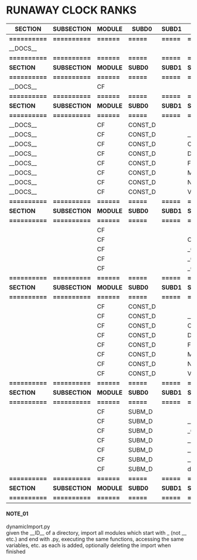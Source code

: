 

# RUNAWAY CLOCK RANKS 

SECTION        | SUBSECTION     | MODULE     | SUBD0     | SUBD1     | SUB0             | SUB1       | SUB2     | SUB3     | SUB4     | SUB5     | CLASS      | EXT        | DESCRIPTION
---------------|----------------|------------|-----------|-----------|------------------|------------|----------|----------|----------|----------|------------|------------|------------------------------------------------------------------------
**==========** | **==========** | **======** | **=====** | **=====** | **============** | **======** | **====** | **====** | **====** | **====** | **======** | **======** | **===================================================================**
\_\_DOCS__     |                |            |           |           |                  |            |          |          |          |          |            |            | documentation in all forms
**==========** | **==========** | **======** | **=====** | **=====** | **============** | **======** | **====** | **====** | **====** | **====** | **======** | **======** | **===================================================================**
**SECTION**    | **SUBSECTION** | **MODULE** | **SUBD0** | **SUBD1** | **SUB0**         | **SUB1**   | **SUB2** | **SUB3** | **SUB4** | **SUB5** | **CLASS**  | **EXT**    | **DESCRIPTION**
**==========** | **==========** | **======** | **=====** | **=====** | **============** | **======** | **====** | **====** | **====** | **====** | **======** | **======** | **===================================================================**
\_\_DOCS__     |                | CF         |           |           |                  |            |          |          |          |          |            |            | CF documentation
**==========** | **==========** | **======** | **=====** | **=====** | **============** | **======** | **====** | **====** | **====** | **====** | **======** | **======** | **===================================================================**
**SECTION**    | **SUBSECTION** | **MODULE** | **SUBD0** | **SUBD1** | **SUB0**         | **SUB1**   | **SUB2** | **SUB3** | **SUB4** | **SUB5** | **CLASS**  | **EXT**    | **DESCRIPTION**
**==========** | **==========** | **======** | **=====** | **=====** | **============** | **======** | **====** | **====** | **====** | **====** | **======** | **======** | **===================================================================**
\_\_DOCS__     |                | CF         | CONST_D   |           |                  |            |          |          |          |          |            |            | all things constant in CF
\_\_DOCS__     |                | CF         | CONST_D   |           | \_\_init__       |            |          |          |          |          |            | md         | included to make CONST_D a module/package
\_\_DOCS__     |                | CF         | CONST_D   |           | CHRS             |            |          |          |          |          |            | md         | depricated, kept around for compatibility, use VALS.py instead
\_\_DOCS__     |                | CF         | CONST_D   |           | DAYS             |            |          |          |          |          |            | md         | days of the week 7/8 bit flag
\_\_DOCS__     |                | CF         | CONST_D   |           | FILESYSTEM       |            |          |          |          |          |            | md         | all of the filesystem helpers
\_\_DOCS__     |                | CF         | CONST_D   |           | MARKERS          |            |          |          |          |          |            | md         | all of the markers
\_\_DOCS__     |                | CF         | CONST_D   |           | NAMES            |            |          |          |          |          |            | md         | all of the name (filename) related things
\_\_DOCS__     |                | CF         | CONST_D   |           | VALS             |            |          |          |          |          |            | md         | all of the values
**==========** | **==========** | **======** | **=====** | **=====** | **============** | **======** | **====** | **====** | **====** | **====** | **======** | **======** | **===================================================================**
**SECTION**    | **SUBSECTION** | **MODULE** | **SUBD0** | **SUBD1** | **SUB0**         | **SUB1**   | **SUB2** | **SUB3** | **SUB4** | **SUB5** | **CLASS**  | **EXT**    | **DESCRIPTION**
**==========** | **==========** | **======** | **=====** | **=====** | **============** | **======** | **====** | **====** | **====** | **====** | **======** | **======** | **===================================================================**
               |                | CF         |           |           |                  |            |          |          |          |          |            |            | CF module
               |                | CF         |           |           | CF               |            |          |          |          |          |            | py         | CF module
               |                | CF         |           |           | \_00             |            |          |          |          |          | APPDS_C    | py         | data storage dict class
               |                | CF         |           |           | \_00             |            |          |          |          |          | PKL_C      | py         | CF module
               |                | CF         |           |           | \_00             |            |          |          |          |          | SRI_C      | py         | CF module
**==========** | **==========** | **======** | **=====** | **=====** | **============** | **======** | **====** | **====** | **====** | **====** | **======** | **======** | **===================================================================**
**SECTION**    | **SUBSECTION** | **MODULE** | **SUBD0** | **SUBD1** | **SUB0**         | **SUB1**   | **SUB2** | **SUB3** | **SUB4** | **SUB5** | **CLASS**  | **EXT**    | **DESCRIPTION**
**==========** | **==========** | **======** | **=====** | **=====** | **============** | **======** | **====** | **====** | **====** | **====** | **======** | **======** | **===================================================================**
               |                | CF         | CONST_D   |           |                  |            |          |          |          |          |            |            | all things constant in CF
               |                | CF         | CONST_D   |           | \_\_init__       |            |          |          |          |          |            | py         | included to make CONST_D a module/package
               |                | CF         | CONST_D   |           | CHRS             |            |          |          |          |          |            | py         | depricated, kept around for compatibility, use VALS.py instead
               |                | CF         | CONST_D   |           | DAYS             |            |          |          |          |          |            | py         | days of the week 7/8 bit flag, and support funcs
               |                | CF         | CONST_D   |           | FILESYSTEM       |            |          |          |          |          |            | py         | all of the filesystem helpers
               |                | CF         | CONST_D   |           | MARKERS          |            |          |          |          |          |            | py         | all of the markers for python (\# left edge)
               |                | CF         | CONST_D   |           | NAMES            |            |          |          |          |          |            | py         | all of the name (filename) related things
               |                | CF         | CONST_D   |           | VALS             |            |          |          |          |          |            | py         | all of the values
**==========** | **==========** | **======** | **=====** | **=====** | **============** | **======** | **====** | **====** | **====** | **====** | **======** | **======** | **===================================================================**
**SECTION**    | **SUBSECTION** | **MODULE** | **SUBD0** | **SUBD1** | **SUB0**         | **SUB1**   | **SUB2** | **SUB3** | **SUB4** | **SUB5** | **CLASS**  | **EXT**    | **DESCRIPTION**
**==========** | **==========** | **======** | **=====** | **=====** | **============** | **======** | **====** | **====** | **====** | **====** | **======** | **======** | **===================================================================**
               |                | CF         | SUBM_D    |           |                  |            |          |          |          |          |            |            | all of the standalone submodules
               |                | CF         | SUBM_D    |           | \_\_init__       |            |          |          |          |          |            | py         | empty init to make into a module
               |                | CF         | SUBM_D    |           | \_01             | DEBUG      |          |          |          |          |            | py         | all things for debugging and diagnostics
               |                | CF         | SUBM_D    |           | \_\_01           | HASHES     |          |          |          |          |            | py         | hashlib wrapper
               |                | CF         | SUBM_D    |           | \_\_01           | TIME       | HMS      |          |          |          |            | py         | my integer/HMS time utils
               |                | CF         | SUBM_D    |           | \_\_01           | TIME       | INT      |          |          |          |            | py         | my integer only time utils
               |                | CF         | SUBM_D    |           | dynamicImport    |            |          |          |          |          |            | py         | runtime dynamic import stub [see note 01](#note_01)
**==========** | **==========** | **======** | **=====** | **=====** | **============** | **======** | **====** | **====** | **====** | **====** | **======** | **======** | **===================================================================**
**SECTION**    | **SUBSECTION** | **MODULE** | **SUBD0** | **SUBD1** | **SUB0**         | **SUB1**   | **SUB2** | **SUB3** | **SUB4** | **SUB5** | **CLASS**  | **EXT**    | **DESCRIPTION**
**==========** | **==========** | **======** | **=====** | **=====** | **============** | **======** | **====** | **====** | **====** | **====** | **======** | **======** | **===================================================================**




#### <a name="note_01"> NOTE_01
dynamicImport.py<br>
<span>given the \_\_ID__ of a directory, 
import all modules which start with \_ (not \_\_ etc.) and end with .py, 
executing the same functions, accessing the same variables, etc. as each is added, 
optionally deleting the import when finished</span>
 
